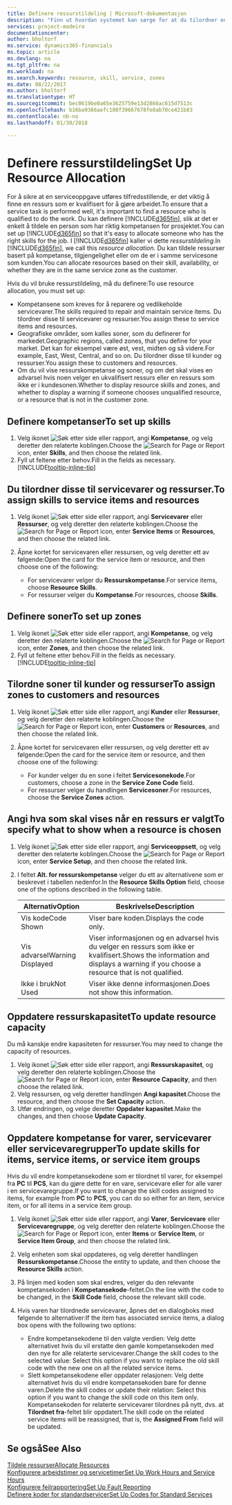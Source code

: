 ```yaml
---
title: Definere ressurstildeling | Microsoft-dokumentasjon
description: "Finn ut hvordan systemet kan sørge for at du tilordner en person som ikke har de nødvendige kompetansen til å yte service."
services: project-madeira
documentationcenter: 
author: bholtorf
ms.service: dynamics365-financials
ms.topic: article
ms.devlang: na
ms.tgt_pltfrm: na
ms.workload: na
ms.search.keywords: resource, skill, service, zones
ms.date: 08/22/2017
ms.author: bholtorf
ms.translationtype: HT
ms.sourcegitcommit: bec0619be0a65e3625759e13d2866ac615d7513c
ms.openlocfilehash: b16ba9366aefc108f39667678fe8ab70ce421b83
ms.contentlocale: nb-no
ms.lasthandoff: 01/30/2018

---
```


# <a name="set-up-resource-allocation"></a><span data-ttu-id="dbae9-103">Definere ressurstildeling</span><span class="sxs-lookup"><span data-stu-id="dbae9-103">Set Up Resource Allocation</span></span>
<span data-ttu-id="dbae9-104">For å sikre at en serviceoppgave utføres tilfredsstillende, er det viktig å finne en ressurs som er kvalifisert for å gjøre arbeidet.</span><span class="sxs-lookup"><span data-stu-id="dbae9-104">To ensure that a service task is performed well, it's important to find a resource who is qualified to do the work.</span></span> <span data-ttu-id="dbae9-105">Du kan definere [!INCLUDE[d365fin](includes/d365fin_md.md)], slik at det er enkelt å tildele en person som har riktig kompetansen for prosjektet.</span><span class="sxs-lookup"><span data-stu-id="dbae9-105">You can set up [!INCLUDE[d365fin](includes/d365fin_md.md)] so that it's easy to allocate someone who has the right skills for the job.</span></span> <span data-ttu-id="dbae9-106">I [!INCLUDE[d365fin](includes/d365fin_md.md)] kaller vi dette _ressurstildeling_.</span><span class="sxs-lookup"><span data-stu-id="dbae9-106">In [!INCLUDE[d365fin](includes/d365fin_md.md)], we call this _resource allocation_.</span></span> <span data-ttu-id="dbae9-107">Du kan tildele ressurser basert på kompetanse, tilgjengelighet eller om de er i samme servicesone som kunden.</span><span class="sxs-lookup"><span data-stu-id="dbae9-107">You can allocate resources based on their skill, availability, or whether they are in the same service zone as the customer.</span></span> 

<span data-ttu-id="dbae9-108">Hvis du vil bruke ressurstildeling, må du definere:</span><span class="sxs-lookup"><span data-stu-id="dbae9-108">To use resource allocation, you must set up:</span></span>  
  
* <span data-ttu-id="dbae9-109">Kompetansene som kreves for å reparere og vedlikeholde servicevarer.</span><span class="sxs-lookup"><span data-stu-id="dbae9-109">The skills required to repair and maintain service items.</span></span> <span data-ttu-id="dbae9-110">Du tilordner disse til servicevarer og ressurser.</span><span class="sxs-lookup"><span data-stu-id="dbae9-110">You assign these to service items and resources.</span></span>  
* <span data-ttu-id="dbae9-111">Geografiske områder, som kalles soner, som du definerer for markedet.</span><span class="sxs-lookup"><span data-stu-id="dbae9-111">Geographic regions, called zones, that you define for your market.</span></span> <span data-ttu-id="dbae9-112">Det kan for eksempel være øst, vest, midten og så videre.</span><span class="sxs-lookup"><span data-stu-id="dbae9-112">For example, East, West, Central, and so on.</span></span> <span data-ttu-id="dbae9-113">Du tilordner disse til kunder og ressurser.</span><span class="sxs-lookup"><span data-stu-id="dbae9-113">You assign these to customers and resources.</span></span>  
* <span data-ttu-id="dbae9-114">Om du vil vise ressurskompetanse og soner, og om det skal vises en advarsel hvis noen velger en ukvalifisert ressurs eller en ressurs som ikke er i kundesonen.</span><span class="sxs-lookup"><span data-stu-id="dbae9-114">Whether to display resource skills and zones, and whether to display a warning if someone chooses unqualified resource, or a resource that is not in the customer zone.</span></span>  

## <a name="to-set-up-skills"></a><span data-ttu-id="dbae9-115">Definere kompetanser</span><span class="sxs-lookup"><span data-stu-id="dbae9-115">To set up skills</span></span>
1. <span data-ttu-id="dbae9-116">Velg ikonet ![Søk etter side eller rapport](media/ui-search/search_small.png "Søk etter side eller rapport"), angi **Kompetanse**, og velg deretter den relaterte koblingen.</span><span class="sxs-lookup"><span data-stu-id="dbae9-116">Choose the ![Search for Page or Report](media/ui-search/search_small.png "Search for Page or Report icon") icon, enter **Skills**, and then choose the related link.</span></span>  
2. <span data-ttu-id="dbae9-117">Fyll ut feltene etter behov.</span><span class="sxs-lookup"><span data-stu-id="dbae9-117">Fill in the fields as necessary.</span></span> [!INCLUDE[tooltip-inline-tip](includes/tooltip-inline-tip_md.md)]  

## <a name="to-assign-skills-to-service-items-and-resources"></a><span data-ttu-id="dbae9-118">Du tilordner disse til servicevarer og ressurser.</span><span class="sxs-lookup"><span data-stu-id="dbae9-118">To assign skills to service items and resources</span></span>
1. <span data-ttu-id="dbae9-119">Velg ikonet ![Søk etter side eller rapport](media/ui-search/search_small.png "Søk etter side eller rapport"), angi **Servicevarer** eller **Ressurser**, og velg deretter den relaterte koblingen.</span><span class="sxs-lookup"><span data-stu-id="dbae9-119">Choose the ![Search for Page or Report](media/ui-search/search_small.png "Search for Page or Report icon") icon, enter **Service Items** or **Resources**, and then choose the related link.</span></span>  
2. <span data-ttu-id="dbae9-120">Åpne kortet for servicevaren eller ressursen, og velg deretter ett av følgende:</span><span class="sxs-lookup"><span data-stu-id="dbae9-120">Open the card for the service item or resource, and then choose one of the following:</span></span>  
  
    * <span data-ttu-id="dbae9-121">For servicevarer velger du **Ressurskompetanse**.</span><span class="sxs-lookup"><span data-stu-id="dbae9-121">For service items, choose **Resource Skills**.</span></span>  
    * <span data-ttu-id="dbae9-122">For ressurser velger du **Kompetanse**.</span><span class="sxs-lookup"><span data-stu-id="dbae9-122">For resources, choose **Skills**.</span></span>  

## <a name="to-set-up-zones"></a><span data-ttu-id="dbae9-123">Definere soner</span><span class="sxs-lookup"><span data-stu-id="dbae9-123">To set up zones</span></span>
1. <span data-ttu-id="dbae9-124">Velg ikonet ![Søk etter side eller rapport](media/ui-search/search_small.png "Søk etter side eller rapport"), angi **Kompetanse**, og velg deretter den relaterte koblingen.</span><span class="sxs-lookup"><span data-stu-id="dbae9-124">Choose the ![Search for Page or Report](media/ui-search/search_small.png "Search for Page or Report icon") icon, enter **Zones**, and then choose the related link.</span></span>  
2. <span data-ttu-id="dbae9-125">Fyll ut feltene etter behov.</span><span class="sxs-lookup"><span data-stu-id="dbae9-125">Fill in the fields as necessary.</span></span> [!INCLUDE[tooltip-inline-tip](includes/tooltip-inline-tip_md.md)]  

## <a name="to-assign-zones-to-customers-and-resources"></a><span data-ttu-id="dbae9-126">Tilordne soner til kunder og ressurser</span><span class="sxs-lookup"><span data-stu-id="dbae9-126">To assign zones to customers and resources</span></span> 
1. <span data-ttu-id="dbae9-127">Velg ikonet ![Søk etter side eller rapport](media/ui-search/search_small.png "Søk etter side eller rapport"), angi **Kunder** eller **Ressurser**, og velg deretter den relaterte koblingen.</span><span class="sxs-lookup"><span data-stu-id="dbae9-127">Choose the ![Search for Page or Report](media/ui-search/search_small.png "Search for Page or Report icon") icon, enter **Customers** or **Resources**, and then choose the related link.</span></span>  
2. <span data-ttu-id="dbae9-128">Åpne kortet for servicevaren eller ressursen, og velg deretter ett av følgende:</span><span class="sxs-lookup"><span data-stu-id="dbae9-128">Open the card for the service item or resource, and then choose one of the following:</span></span>  
  
    * <span data-ttu-id="dbae9-129">For kunder velger du en sone i feltet **Servicesonekode**.</span><span class="sxs-lookup"><span data-stu-id="dbae9-129">For customers, choose a zone in the **Service Zone Code** field.</span></span>  
    * <span data-ttu-id="dbae9-130">For ressurser velger du handlingen **Servicesoner**.</span><span class="sxs-lookup"><span data-stu-id="dbae9-130">For resources, choose the **Service Zones** action.</span></span>  

## <a name="to-specify-what-to-show-when-a-resource-is-chosen"></a><span data-ttu-id="dbae9-131">Angi hva som skal vises når en ressurs er valgt</span><span class="sxs-lookup"><span data-stu-id="dbae9-131">To specify what to show when a resource is chosen</span></span>
1. <span data-ttu-id="dbae9-132">Velg ikonet ![Søk etter side eller rapport](media/ui-search/search_small.png "Søk etter side eller rapport"), angi **Serviceoppsett**, og velg deretter den relaterte koblingen.</span><span class="sxs-lookup"><span data-stu-id="dbae9-132">Choose the ![Search for Page or Report](media/ui-search/search_small.png "Search for Page or Report icon") icon, enter **Service Setup**, and then choose the related link.</span></span> 
2. <span data-ttu-id="dbae9-133">I feltet **Alt. for ressurskompetanse** velger du ett av alternativene som er beskrevet i tabellen nedenfor.</span><span class="sxs-lookup"><span data-stu-id="dbae9-133">In the **Resource Skills Option** field, choose one of the options described in the following table.</span></span>  
  
    |<span data-ttu-id="dbae9-134">**Alternativ**</span><span class="sxs-lookup"><span data-stu-id="dbae9-134">**Option**</span></span>|<span data-ttu-id="dbae9-135">**Beskrivelse**</span><span class="sxs-lookup"><span data-stu-id="dbae9-135">**Description**</span></span>|  
    |------------|-------------|  
    |<span data-ttu-id="dbae9-136">Vis kode</span><span class="sxs-lookup"><span data-stu-id="dbae9-136">Code Shown</span></span> | <span data-ttu-id="dbae9-137">Viser bare koden.</span><span class="sxs-lookup"><span data-stu-id="dbae9-137">Displays the code only.</span></span>|  
    |<span data-ttu-id="dbae9-138">Vis advarsel</span><span class="sxs-lookup"><span data-stu-id="dbae9-138">Warning Displayed</span></span> | <span data-ttu-id="dbae9-139">Viser informasjonen og en advarsel hvis du velger en ressurs som ikke er kvalifisert.</span><span class="sxs-lookup"><span data-stu-id="dbae9-139">Shows the information and displays a warning if you choose a resource that is not qualified.</span></span>|  
    |<span data-ttu-id="dbae9-140">Ikke i bruk</span><span class="sxs-lookup"><span data-stu-id="dbae9-140">Not Used</span></span> | <span data-ttu-id="dbae9-141">Viser ikke denne informasjonen.</span><span class="sxs-lookup"><span data-stu-id="dbae9-141">Does not show this information.</span></span>|  

## <a name="to-update-resource-capacity"></a><span data-ttu-id="dbae9-142">Oppdatere ressurskapasitet</span><span class="sxs-lookup"><span data-stu-id="dbae9-142">To update resource capacity</span></span>  
<span data-ttu-id="dbae9-143">Du må kanskje endre kapasiteten for ressurser.</span><span class="sxs-lookup"><span data-stu-id="dbae9-143">You may need to change the capacity of resources.</span></span>  
  
1. <span data-ttu-id="dbae9-144">Velg ikonet ![Søk etter side eller rapport](media/ui-search/search_small.png "Søk etter side eller rapport"), angi **Ressurskapasitet**, og velg deretter den relaterte koblingen.</span><span class="sxs-lookup"><span data-stu-id="dbae9-144">Choose the ![Search for Page or Report](media/ui-search/search_small.png "Search for Page or Report icon") icon, enter **Resource Capacity**, and then choose the related link.</span></span>  
2. <span data-ttu-id="dbae9-145">Velg ressursen, og velg deretter handlingen **Angi kapasitet**.</span><span class="sxs-lookup"><span data-stu-id="dbae9-145">Choose the resource, and then choose the **Set Capacity** action.</span></span>  
3. <span data-ttu-id="dbae9-146">Utfør endringen, og velge deretter **Oppdater kapasitet**.</span><span class="sxs-lookup"><span data-stu-id="dbae9-146">Make the changes, and then choose **Update Capacity**.</span></span>  

## <a name="to-update-skills-for-items-service-items-or-service-item-groups"></a><span data-ttu-id="dbae9-147">Oppdatere kompetanse for varer, servicevarer eller servicevaregrupper</span><span class="sxs-lookup"><span data-stu-id="dbae9-147">To update skills for items, service items, or service item groups</span></span>
<span data-ttu-id="dbae9-148">Hvis du vil endre kompetansekodene som er tilordnet til varer, for eksempel fra **PC** til **PCS**, kan du gjøre dette for en vare, servicevare eller for alle varer i en servicevaregruppe.</span><span class="sxs-lookup"><span data-stu-id="dbae9-148">If you want to change the skill codes assigned to items, for example from **PC** to **PCS**, you can do so either for an item, service item, or for all items in a service item group.</span></span>  
  
1. <span data-ttu-id="dbae9-149">Velg ikonet ![Søk etter side eller rapport](media/ui-search/search_small.png "Søk etter side eller rapport"), angi **Varer**, **Servicevare** eller **Servicevaregruppe**, og velg deretter den relaterte koblingen.</span><span class="sxs-lookup"><span data-stu-id="dbae9-149">Choose the ![Search for Page or Report](media/ui-search/search_small.png "Search for Page or Report icon") icon, enter **Items** or **Service Item**, or **Service Item Group**, and then choose the related link.</span></span>  
2. <span data-ttu-id="dbae9-150">Velg enheten som skal oppdateres, og velg deretter handlingen **Ressurskompetanse**.</span><span class="sxs-lookup"><span data-stu-id="dbae9-150">Choose the entity to update, and then choose the **Resource Skills** action.</span></span>  
3. <span data-ttu-id="dbae9-151">På linjen med koden som skal endres, velger du den relevante kompetansekoden i **Kompetansekode**-feltet.</span><span class="sxs-lookup"><span data-stu-id="dbae9-151">On the line with the code to be changed, in the **Skill Code** field, choose the relevant skill code.</span></span>  
4.  <span data-ttu-id="dbae9-152">Hvis varen har tilordnede servicevarer, åpnes det en dialogboks med følgende to alternativer:</span><span class="sxs-lookup"><span data-stu-id="dbae9-152">If the item has associated service items, a dialog box opens with the following two options:</span></span>  
  
    * <span data-ttu-id="dbae9-153">Endre kompetansekodene til den valgte verdien: Velg dette alternativet hvis du vil erstatte den gamle kompetansekoden med den nye for alle relaterte servicevarer.</span><span class="sxs-lookup"><span data-stu-id="dbae9-153">Change the skill codes to the selected value: Select this option if you want to replace the old skill code with the new one on all the related service items.</span></span>  
    * <span data-ttu-id="dbae9-154">Slett kompetansekodene eller oppdater relasjonen: Velg dette alternativet hvis du vil endre kompetansekoden bare for denne varen.</span><span class="sxs-lookup"><span data-stu-id="dbae9-154">Delete the skill codes or update their relation: Select this option if you want to change the skill code on this item only.</span></span> <span data-ttu-id="dbae9-155">Kompetansekoden for relaterte servicevarer tilordnes på nytt, dvs. at **Tilordnet fra**-feltet blir oppdatert.</span><span class="sxs-lookup"><span data-stu-id="dbae9-155">The skill code on the related service items will be reassigned, that is, the **Assigned From** field will be updated.</span></span>  
  
## <a name="see-also"></a><span data-ttu-id="dbae9-156">Se også</span><span class="sxs-lookup"><span data-stu-id="dbae9-156">See Also</span></span>
[<span data-ttu-id="dbae9-157">Tildele ressurser</span><span class="sxs-lookup"><span data-stu-id="dbae9-157">Allocate Resources</span></span>](service-how-to-allocate-resources.md)  
[<span data-ttu-id="dbae9-158">Konfigurere arbeidstimer og servicetimer</span><span class="sxs-lookup"><span data-stu-id="dbae9-158">Set Up Work Hours and Service Hours</span></span>](service-how-setup-work-service-hours.md)  
[<span data-ttu-id="dbae9-159">Konfigurere feilrapportering</span><span class="sxs-lookup"><span data-stu-id="dbae9-159">Set Up Fault Reporting</span></span>](service-how-setup-fault-reporting.md)  
[<span data-ttu-id="dbae9-160">Definere koder for standardservicer</span><span class="sxs-lookup"><span data-stu-id="dbae9-160">Set Up Codes for Standard Services</span></span>](service-how-setup-service-coding.md)  
 


